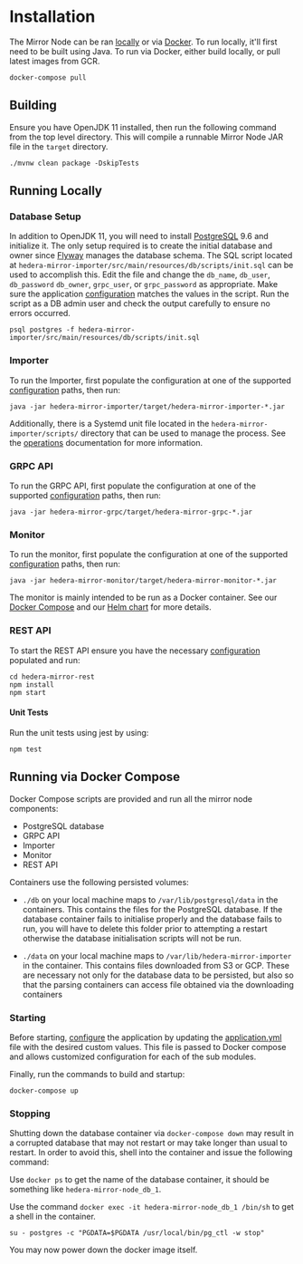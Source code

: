 # Installation

The Mirror Node can be ran [locally](#running-locally) or via [Docker](#running-via-docker-compose). To run locally,
it'll first need to be built using Java. To run via Docker, either build locally, or pull latest images from GCR.

```console
docker-compose pull
```

## Building

Ensure you have OpenJDK 11 installed, then run the following command from the top level directory. This will compile a
runnable Mirror Node JAR file in the `target` directory.

```console
./mvnw clean package -DskipTests
```

## Running Locally

### Database Setup

In addition to OpenJDK 11, you will need to install [PostgreSQL](https://postgresql.org) 9.6 and initialize it. The only
setup required is to create the initial database and owner since [Flyway](https://flywaydb.org) manages the database
schema. The SQL script located at `hedera-mirror-importer/src/main/resources/db/scripts/init.sql` can be used to
accomplish this. Edit the file and change the `db_name`, `db_user`, `db_password` `db_owner`, `grpc_user`, or
`grpc_password` as appropriate. Make sure the application [configuration](configuration.md) matches the values in the
script. Run the script as a DB admin user and check the output carefully to ensure no errors occurred.

```console
psql postgres -f hedera-mirror-importer/src/main/resources/db/scripts/init.sql
```

### Importer

To run the Importer, first populate the configuration at one of the supported
[configuration](configuration.md#importer) paths, then run:

```console
java -jar hedera-mirror-importer/target/hedera-mirror-importer-*.jar
```

Additionally, there is a Systemd unit file located in the `hedera-mirror-importer/scripts/` directory that can be used
to manage the process. See the [operations](operations.md) documentation for more information.

### GRPC API

To run the GRPC API, first populate the configuration at one of the supported
[configuration](configuration.md#grpc-api) paths, then run:

```console
java -jar hedera-mirror-grpc/target/hedera-mirror-grpc-*.jar
```

### Monitor

To run the monitor, first populate the configuration at one of the supported
[configuration](configuration.md#monitor) paths, then run:

```console
java -jar hedera-mirror-monitor/target/hedera-mirror-monitor-*.jar
```

The monitor is mainly intended to be run as a Docker container. See our [Docker Compose](/docker-compose.yml) and
our [Helm chart](/charts/hedera-mirror-monitor) for more details.

### REST API

To start the REST API ensure you have the necessary [configuration](configuration.md#rest-api) populated and run:

```console
cd hedera-mirror-rest
npm install
npm start
```

#### Unit Tests

Run the unit tests using jest by using:

```console
npm test
```

## Running via Docker Compose

Docker Compose scripts are provided and run all the mirror node components:

- PostgreSQL database
- GRPC API
- Importer
- Monitor
- REST API

Containers use the following persisted volumes:

- `./db` on your local machine maps to `/var/lib/postgresql/data` in the containers. This contains the files for the
  PostgreSQL database. If the database container fails to initialise properly and the database fails to run, you will
  have to delete this folder prior to attempting a restart otherwise the database initialisation scripts will not be
  run.

- `./data` on your local machine maps to `/var/lib/hedera-mirror-importer` in the container. This contains files
  downloaded from S3 or GCP. These are necessary not only for the database data to be persisted, but also so that the
  parsing containers can access file obtained via the downloading containers

### Starting

Before starting, [configure](configuration.md) the application by updating the [application.yml](../application.yml)
file with the desired custom values. This file is passed to Docker compose and allows customized configuration for each
of the sub modules.

Finally, run the commands to build and startup:

```console
docker-compose up
```

### Stopping

Shutting down the database container via `docker-compose down` may result in a corrupted database that may not restart
or may take longer than usual to restart. In order to avoid this, shell into the container and issue the following
command:

Use `docker ps` to get the name of the database container, it should be something like `hedera-mirror-node_db_1`.

Use the command `docker exec -it hedera-mirror-node_db_1 /bin/sh` to get a shell in the container.

`su - postgres -c "PGDATA=$PGDATA /usr/local/bin/pg_ctl -w stop"`

You may now power down the docker image itself.
